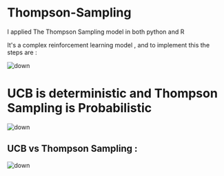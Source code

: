 # Thompson-Sampling
I applied The Thompson Sampling model in both python and R


It's a complex reinforcement learning model , and to implement this the steps are :

![down](https://scontent.fccu3-1.fna.fbcdn.net/v/t31.0-8/26841291_185190832228130_7660961285161249482_o.jpg?oh=fee9e682978fd474899c597fa5b11476&oe=5AE53A94)

# UCB is deterministic and Thompson Sampling is Probabilistic
![down](https://scontent.fccu3-1.fna.fbcdn.net/v/t1.0-9/26992118_185190815561465_5634437356432700473_n.jpg?oh=9d4b50d4d58ad7be53e5eb2c8c3bab7c&oe=5AEC9D95)

## UCB vs Thompson Sampling :
![down](https://scontent.fccu3-1.fna.fbcdn.net/v/t1.0-9/26991750_185190595561487_5082930645105234791_n.jpg?oh=7f0d38a0627b7f0be633d7f334044210&oe=5AE2471B)
